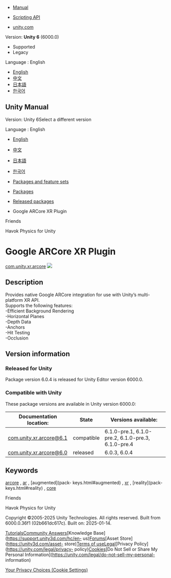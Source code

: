 [](https://docs.unity3d.com)

  * [Manual](../Manual/index.html)
  * [Scripting API](../ScriptReference/index.html)

  * [unity.com](https://unity.com/)

Version: **Unity 6** (6000.0)

  * Supported
  * Legacy

Language : English

  * [English](/Manual/com.unity.xr.arcore.html)
  * [中文](/cn/current/Manual/com.unity.xr.arcore.html)
  * [日本語](/ja/current/Manual/com.unity.xr.arcore.html)
  * [한국어](/kr/current/Manual/com.unity.xr.arcore.html)

[](https://docs.unity3d.com)

## Unity Manual

Version: Unity 6Select a different version

Language : English

  * [English](/Manual/com.unity.xr.arcore.html)
  * [中文](/cn/current/Manual/com.unity.xr.arcore.html)
  * [日本語](/ja/current/Manual/com.unity.xr.arcore.html)
  * [한국어](/kr/current/Manual/com.unity.xr.arcore.html)

  * [Packages and feature sets](PackagesList.html)
  * [Packages](Packages-all.html)
  * [Released packages](pack-safe.html)
  * Google ARCore XR Plugin 

[](com.unity.services.friends.html)

Friends

[](com.havok.physics.html)

Havok Physics for Unity

# Google ARCore XR Plugin

[com.unity.xr.arcore](https://docs.unity3d.com/Packages/com.unity.xr.arcore@6.0/manual/index.html)
![](../uploads/Main/iconRel.png)

## Description

Provides native Google ARCore integration for use with Unity’s multi-platform
XR API.  
Supports the following features:  
-Efficient Background Rendering  
-Horizontal Planes  
-Depth Data  
-Anchors  
-Hit Testing  
-Occlusion 

## Version information

### Released for Unity

Package version 6.0.4 is released for Unity Editor version 6000.0.

### Compatible with Unity

These package versions are available in Unity version 6000.0:

**Documentation location:** | **State** | **Versions available:**  
---|---|---  
[com.unity.xr.arcore@6.1](https://docs.unity3d.com/Packages/com.unity.xr.arcore@6.1/manual/index.html) | compatible | 6.1.0-pre.1, 6.1.0-pre.2, 6.1.0-pre.3, 6.1.0-pre.4  
[com.unity.xr.arcore@6.0](https://docs.unity3d.com/Packages/com.unity.xr.arcore@6.0/manual/index.html) | released | 6.0.3, 6.0.4  
  
## Keywords

[arcore](pack-keys.html#arcore) , [ar](pack-keys.html#ar) , [augmented](pack-
keys.html#augmented) , [xr](pack-keys.html#xr) , [reality](pack-
keys.html#reality) , [core](pack-keys.html#core)

[](com.unity.services.friends.html)

Friends

[](com.havok.physics.html)

Havok Physics for Unity

Copyright ©2005-2025 Unity Technologies. All rights reserved. Built from
6000.0.36f1 (02b661dc617c). Built on: 2025-01-14.

[Tutorials](https://learn.unity.com/)[Community
Answers](https://answers.unity3d.com)[Knowledge
Base](https://support.unity3d.com/hc/en-
us)[Forums](https://forum.unity3d.com)[Asset Store](https://unity3d.com/asset-
store)[Terms of
use](https://docs.unity3d.com/Manual/TermsOfUse.html)[Legal](https://unity.com/legal)[Privacy
Policy](https://unity.com/legal/privacy-
policy)[Cookies](https://unity.com/legal/cookie-policy)[Do Not Sell or Share
My Personal Information](https://unity.com/legal/do-not-sell-my-personal-
information)

[Your Privacy Choices (Cookie Settings)](javascript:void\(0\);)

